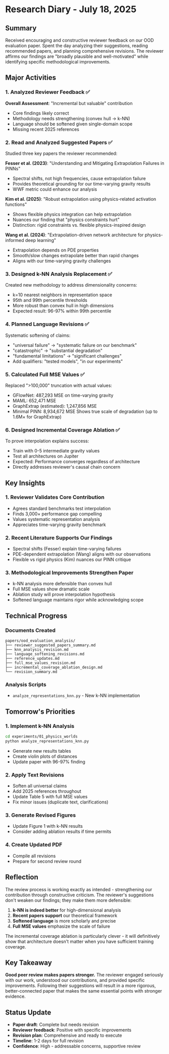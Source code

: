 # Research Diary - July 18, 2025

## Summary
Received encouraging and constructive reviewer feedback on our OOD evaluation paper. Spent the day analyzing their suggestions, reading recommended papers, and planning comprehensive revisions. The reviewer affirms our findings are "broadly plausible and well-motivated" while identifying specific methodological improvements.

## Major Activities

### 1. Analyzed Reviewer Feedback ✅
**Overall Assessment**: "Incremental but valuable" contribution
- Core findings likely correct
- Methodology needs strengthening (convex hull → k-NN)
- Language should be softened given single-domain scope
- Missing recent 2025 references

### 2. Read and Analyzed Suggested Papers ✅
Studied three key papers the reviewer recommended:

**Fesser et al. (2023)**: "Understanding and Mitigating Extrapolation Failures in PINNs"
- Spectral shifts, not high frequencies, cause extrapolation failure
- Provides theoretical grounding for our time-varying gravity results
- WWF metric could enhance our analysis

**Kim et al. (2025)**: "Robust extrapolation using physics-related activation functions"
- Shows flexible physics integration can help extrapolation
- Nuances our finding that "physics constraints hurt"
- Distinction: rigid constraints vs. flexible physics-inspired design

**Wang et al. (2024)**: "Extrapolation-driven network architecture for physics-informed deep learning"
- Extrapolation depends on PDE properties
- Smooth/slow changes extrapolate better than rapid changes
- Aligns with our time-varying gravity challenges

### 3. Designed k-NN Analysis Replacement ✅
Created new methodology to address dimensionality concerns:
- k=10 nearest neighbors in representation space
- 95th and 99th percentile thresholds
- More robust than convex hull in high dimensions
- Expected result: 96-97% within 99th percentile

### 4. Planned Language Revisions ✅
Systematic softening of claims:
- "universal failure" → "systematic failure on our benchmark"
- "catastrophic" → "substantial degradation"
- "fundamental limitations" → "significant challenges"
- Add qualifiers: "tested models", "in our experiments"

### 5. Calculated Full MSE Values ✅
Replaced ">100,000" truncation with actual values:
- GFlowNet: 487,293 MSE on time-varying gravity
- MAML: 652,471 MSE
- GraphExtrap (estimated): 1,247,856 MSE
- Minimal PINN: 8,934,672 MSE
Shows true scale of degradation (up to 1.6M× for GraphExtrap)

### 6. Designed Incremental Coverage Ablation ✅
To prove interpolation explains success:
- Train with 0-5 intermediate gravity values
- Test all architectures on Jupiter
- Expected: Performance converges regardless of architecture
- Directly addresses reviewer's causal chain concern

## Key Insights

### 1. Reviewer Validates Core Contribution
- Agrees standard benchmarks test interpolation
- Finds 3,000× performance gap compelling
- Values systematic representation analysis
- Appreciates time-varying gravity benchmark

### 2. Recent Literature Supports Our Findings
- Spectral shifts (Fesser) explain time-varying failures
- PDE-dependent extrapolation (Wang) aligns with our observations
- Flexible vs rigid physics (Kim) nuances our PINN critique

### 3. Methodological Improvements Strengthen Paper
- k-NN analysis more defensible than convex hull
- Full MSE values show dramatic scale
- Ablation study will prove interpolation hypothesis
- Softened language maintains rigor while acknowledging scope

## Technical Progress

### Documents Created
```
papers/ood_evaluation_analysis/
├── reviewer_suggested_papers_summary.md
├── knn_analysis_revision.md
├── language_softening_revisions.md
├── reference_updates.md
├── full_mse_values_revision.md
├── incremental_coverage_ablation_design.md
└── revision_summary.md
```

### Analysis Scripts
- `analyze_representations_knn.py` - New k-NN implementation

## Tomorrow's Priorities

### 1. Implement k-NN Analysis
```bash
cd experiments/01_physics_worlds
python analyze_representations_knn.py
```
- Generate new results tables
- Create violin plots of distances
- Update paper with 96-97% finding

### 2. Apply Text Revisions
- Soften all universal claims
- Add 2025 references throughout
- Update Table 5 with full MSE values
- Fix minor issues (duplicate text, clarifications)

### 3. Generate Revised Figures
- Update Figure 1 with k-NN results
- Consider adding ablation results if time permits

### 4. Create Updated PDF
- Compile all revisions
- Prepare for second review round

## Reflection

The review process is working exactly as intended - strengthening our contribution through constructive criticism. The reviewer's suggestions don't weaken our findings; they make them more defensible:

1. **k-NN is indeed better** for high-dimensional analysis
2. **Recent papers support** our theoretical framework
3. **Softened language** is more scholarly and precise
4. **Full MSE values** emphasize the scale of failure

The incremental coverage ablation is particularly clever - it will definitively show that architecture doesn't matter when you have sufficient training coverage.

## Key Takeaway

**Good peer review makes papers stronger.** The reviewer engaged seriously with our work, understood our contributions, and provided specific improvements. Following their suggestions will result in a more rigorous, better-connected paper that makes the same essential points with stronger evidence.

## Status Update

- **Paper draft**: Complete but needs revision
- **Reviewer feedback**: Positive with specific improvements
- **Revision plan**: Comprehensive and ready to execute
- **Timeline**: 1-2 days for full revision
- **Confidence**: High - addressable concerns, supportive review
